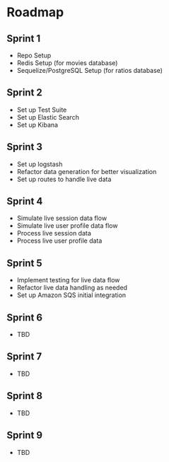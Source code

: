 # Roadmap

## Sprint 1
- Repo Setup
- Redis Setup (for movies database)
- Sequelize/PostgreSQL Setup (for ratios database)

## Sprint 2
- Set up Test Suite
- Set up Elastic Search
- Set up Kibana

## Sprint 3
- Set up logstash
- Refactor data generation for better visualization
- Set up routes to handle live data

## Sprint 4
- Simulate live session data flow
- Simulate live user profile data flow
- Process live session data
- Process live user profile data

## Sprint 5
- Implement testing for live data flow
- Refactor live data handling as needed
- Set up Amazon SQS initial integration

## Sprint 6
- TBD

## Sprint 7
- TBD

## Sprint 8
- TBD

## Sprint 9
- TBD
